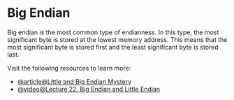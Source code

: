 # Big Endian

Big endian is the most common type of endianness. In this type, the most significant byte is stored at the lowest memory address. This means that the most significant byte is stored first and the least significant byte is stored last.

Visit the following resources to learn more:

- [@article@Little and Big Endian Mystery](https://www.geeksforgeeks.org/little-and-big-endian-mystery/)
- [@video@Lecture 22. Big Endian and Little Endian](https://www.youtube.com/watch?v=T1C9Kj_78ek)
